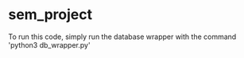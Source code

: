 # sem_project

To run this code, simply run the database wrapper with the
command 'python3 db_wrapper.py'